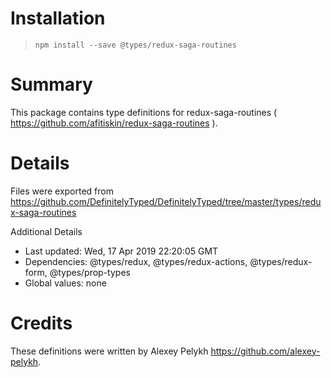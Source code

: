 # Installation
> `npm install --save @types/redux-saga-routines`

# Summary
This package contains type definitions for redux-saga-routines ( https://github.com/afitiskin/redux-saga-routines ).

# Details
Files were exported from https://github.com/DefinitelyTyped/DefinitelyTyped/tree/master/types/redux-saga-routines

Additional Details
 * Last updated: Wed, 17 Apr 2019 22:20:05 GMT
 * Dependencies: @types/redux, @types/redux-actions, @types/redux-form, @types/prop-types
 * Global values: none

# Credits
These definitions were written by Alexey Pelykh <https://github.com/alexey-pelykh>.
